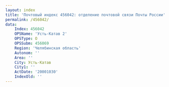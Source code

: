 ```yaml
---
layout: index
title: 'Почтовый индекс 456042: отделение почтовой связи Почты России'
permalink: /456042/
data:
    Index: 456042
    OPSName: 'Усть-Катав 2'
    OPSType: О
    OPSSubm: 456069
    Region: 'Челябинская область'
    Autonom: ''
    Area: ''
    City: Усть-Катав
    City1: ''
    ActDate: '20001030'
    IndexOld: ''
---
```

